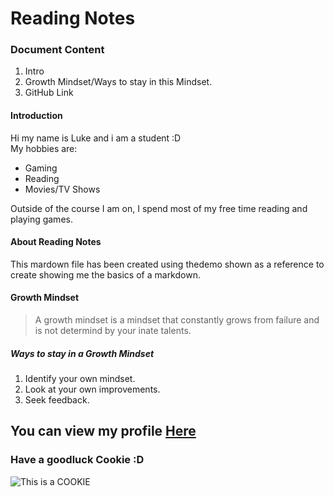 # Reading Notes
### Document Content
1. Intro
2. Growth Mindset/Ways to stay in this Mindset.
3. GitHub Link
  
#### Introduction
Hi my name is Luke and i am a student :D  
My hobbies are:
  
- Gaming
- Reading
- Movies/TV Shows
  
Outside of the course I am on, I spend most of my free time reading and playing games.  
  
#### About Reading Notes
This mardown file has been created using thedemo shown as a reference to create showing me the basics of a markdown.  
  
#### Growth Mindset
> A growth mindset is a mindset that constantly grows from failure and is not determind by your inate talents.  
##### Ways to stay in a Growth Mindset
1. Identify your own mindset.
2. Look at your own improvements.
3. Seek feedback.
  
## You can view my profile [Here](https://github.com/LHARDING157)  
  
### Have a goodluck Cookie :D
![This is a COOKIE](https://www.pngkey.com/png/full/199-1994576_cookie-vector-png-cookie-clip-art-png.png)
